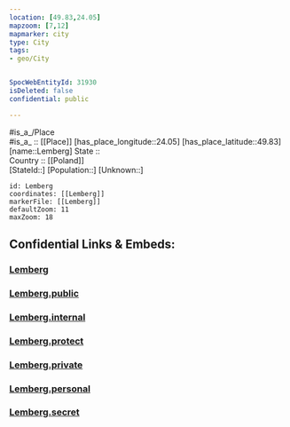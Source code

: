 ```yaml
---
location: [49.83,24.05] 
mapzoom: [7,12] 
mapmarker: city 
type: City
tags:
- geo/City


SpocWebEntityId: 31930
isDeleted: false
confidential: public

---
```

#is_a_/Place  
#is_a_ :: [[Place]] 
[has_place_longitude::24.05] 
[has_place_latitude::49.83] 
[name::Lemberg] 
State ::  
Country :: [[Poland]]  
[StateId::] 
[Population::] 
[Unknown::] 


```leaflet
id: Lemberg
coordinates: [[Lemberg]] 
markerFile: [[Lemberg]] 
defaultZoom: 11 
maxZoom: 18
```


## Confidential Links & Embeds: 

### [Lemberg](/_Standards/Earth/Continent/Europe/Europe~East/Ukraine/Regions~Ukraine/L'viv/City/Lemberg.md) 

### [Lemberg.public](/_public/Earth/Continent/Europe/Europe~East/Ukraine/Regions~Ukraine/L'viv/City/Lemberg.public.md) 

### [Lemberg.internal](/_internal/Earth/Continent/Europe/Europe~East/Ukraine/Regions~Ukraine/L'viv/City/Lemberg.internal.md) 

### [Lemberg.protect](/_protect/Earth/Continent/Europe/Europe~East/Ukraine/Regions~Ukraine/L'viv/City/Lemberg.protect.md) 

### [Lemberg.private](/_private/Earth/Continent/Europe/Europe~East/Ukraine/Regions~Ukraine/L'viv/City/Lemberg.private.md) 

### [Lemberg.personal](/_personal/Earth/Continent/Europe/Europe~East/Ukraine/Regions~Ukraine/L'viv/City/Lemberg.personal.md) 

### [Lemberg.secret](/_secret/Earth/Continent/Europe/Europe~East/Ukraine/Regions~Ukraine/L'viv/City/Lemberg.secret.md)

